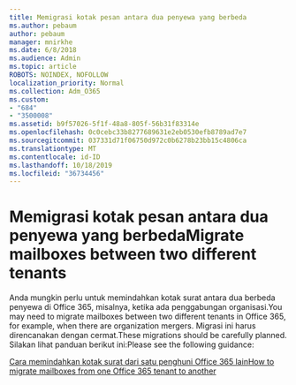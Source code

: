 ```yaml
---
title: Memigrasi kotak pesan antara dua penyewa yang berbeda
ms.author: pebaum
author: pebaum
manager: mnirkhe
ms.date: 6/8/2018
ms.audience: Admin
ms.topic: article
ROBOTS: NOINDEX, NOFOLLOW
localization_priority: Normal
ms.collection: Adm_O365
ms.custom:
- "684"
- "3500008"
ms.assetid: b9f57026-5f1f-48a8-805f-56b31f83314e
ms.openlocfilehash: 0c0cebc33b8277689631e2eb0530efb8789ad7e7
ms.sourcegitcommit: 037331d71f06750d972c0b6278b23bb15c4806ca
ms.translationtype: MT
ms.contentlocale: id-ID
ms.lasthandoff: 10/18/2019
ms.locfileid: "36734456"
---
```

# <a name="migrate-mailboxes-between-two-different-tenants"></a><span data-ttu-id="3d032-102">Memigrasi kotak pesan antara dua penyewa yang berbeda</span><span class="sxs-lookup"><span data-stu-id="3d032-102">Migrate mailboxes between two different tenants</span></span>

<span data-ttu-id="3d032-103">Anda mungkin perlu untuk memindahkan kotak surat antara dua berbeda penyewa di Office 365, misalnya, ketika ada penggabungan organisasi.</span><span class="sxs-lookup"><span data-stu-id="3d032-103">You may need to migrate mailboxes between two different tenants in Office 365, for example, when there are organization mergers.</span></span> <span data-ttu-id="3d032-104">Migrasi ini harus direncanakan dengan cermat.</span><span class="sxs-lookup"><span data-stu-id="3d032-104">These migrations should be carefully planned.</span></span> <span data-ttu-id="3d032-105">Silakan lihat panduan berikut ini:</span><span class="sxs-lookup"><span data-stu-id="3d032-105">Please see the following guidance:</span></span>
  
[<span data-ttu-id="3d032-106">Cara memindahkan kotak surat dari satu penghuni Office 365 lain</span><span class="sxs-lookup"><span data-stu-id="3d032-106">How to migrate mailboxes from one Office 365 tenant to another</span></span>](https://docs.microsoft.com/Exchange/mailbox-migration/migrate-mailboxes-across-tenants)
  